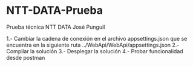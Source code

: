 # NTT-DATA-Prueba
Prueba técnica NTT DATA José Punguil

1.- Cambiar la cadena de conexión en el archivo appsettings.json que se encuentra en la siguiente ruta ../WebApi/WebApi/appsettings.json
2.- Compilar la solución
3.- Desplegar la solución
4.- Probar funcionalidad desde postman
